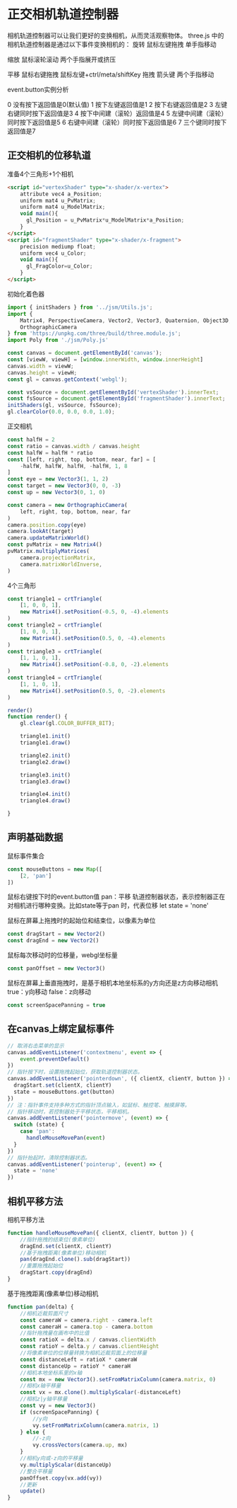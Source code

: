 # 正交相机轨道控制器
相机轨道控制器可以让我们更好的变换相机，从而灵活观察物体。
three.js 中的相机轨道控制器是通过以下事件变换相机的：
旋转
鼠标左键拖拽
单手指移动

缩放
鼠标滚轮滚动
两个手指展开或挤压

平移
鼠标右键拖拽
鼠标左键+ctrl/meta/shiftKey 拖拽
箭头键
两个手指移动

event.button实例分析

0 没有按下返回值是0(默认值)
1 按下左键返回值是1
2 按下右键返回值是2
3 左键右键同时按下返回值是3
4 按下中间建（滚轮）返回值是4
5 左键中间建（滚轮）同时按下返回值是5
6 右键中间建（滚轮）同时按下返回值是6
7 三个键同时按下返回值是7

## 正交相机的位移轨道
准备4个三角形+1个相机
```html
<script id="vertexShader" type="x-shader/x-vertex">
    attribute vec4 a_Position;
    uniform mat4 u_PvMatrix;
    uniform mat4 u_ModelMatrix;
    void main(){
      gl_Position = u_PvMatrix*u_ModelMatrix*a_Position;
    }
</script>
<script id="fragmentShader" type="x-shader/x-fragment">
    precision mediump float;
    uniform vec4 u_Color;
    void main(){
      gl_FragColor=u_Color;
    }
</script>
```

初始化着色器
```js
import { initShaders } from '../jsm/Utils.js';
import {
    Matrix4, PerspectiveCamera, Vector2, Vector3, Quaternion, Object3D,
    OrthographicCamera
} from 'https://unpkg.com/three/build/three.module.js';
import Poly from './jsm/Poly.js'

const canvas = document.getElementById('canvas');
const [viewW, viewH] = [window.innerWidth, window.innerHeight]
canvas.width = viewW;
canvas.height = viewH;
const gl = canvas.getContext('webgl');

const vsSource = document.getElementById('vertexShader').innerText;
const fsSource = document.getElementById('fragmentShader').innerText;
initShaders(gl, vsSource, fsSource);
gl.clearColor(0.0, 0.0, 0.0, 1.0);
```

正交相机
```js
const halfH = 2
const ratio = canvas.width / canvas.height
const halfW = halfH * ratio
const [left, right, top, bottom, near, far] = [
    -halfW, halfW, halfH, -halfH, 1, 8
]
const eye = new Vector3(1, 1, 2)
const target = new Vector3(0, 0, -3)
const up = new Vector3(0, 1, 0)

const camera = new OrthographicCamera(
    left, right, top, bottom, near, far
)
camera.position.copy(eye)
camera.lookAt(target)
camera.updateMatrixWorld()
const pvMatrix = new Matrix4()
pvMatrix.multiplyMatrices(
    camera.projectionMatrix,
    camera.matrixWorldInverse,
)
```
4个三角形
```js
const triangle1 = crtTriangle(
    [1, 0, 0, 1],
    new Matrix4().setPosition(-0.5, 0, -4).elements
)
const triangle2 = crtTriangle(
    [1, 0, 0, 1],
    new Matrix4().setPosition(0.5, 0, -4).elements
)
const triangle3 = crtTriangle(
    [1, 1, 0, 1],
    new Matrix4().setPosition(-0.8, 0, -2).elements
)
const triangle4 = crtTriangle(
    [1, 1, 0, 1],
    new Matrix4().setPosition(0.5, 0, -2).elements
)

render()
function render() {
    gl.clear(gl.COLOR_BUFFER_BIT);

    triangle1.init()
    triangle1.draw()

    triangle2.init()
    triangle2.draw()

    triangle3.init()
    triangle3.draw()

    triangle4.init()
    triangle4.draw()

}
```

## 声明基础数据
鼠标事件集合
```js
const mouseButtons = new Map([
    [2, 'pan']
])
```
鼠标右键按下时的event.button值
pan：平移
轨道控制器状态，表示控制器正在对相机进行哪种变换。比如state等于pan 时，代表位移
let state = 'none'

鼠标在屏幕上拖拽时的起始位和结束位，以像素为单位
```js
const dragStart = new Vector2()
const dragEnd = new Vector2()
```

鼠标每次移动时的位移量，webgl坐标量
```js
const panOffset = new Vector3()
```
鼠标在屏幕上垂直拖拽时，是基于相机本地坐标系的y方向还是z方向移动相机
true：y向移动
false：z向移动
```js
const screenSpacePanning = true
```

## 在canvas上绑定鼠标事件
```js
// 取消右击菜单的显示
canvas.addEventListener('contextmenu', event => {
    event.preventDefault()
})
// 指针按下时，设置拖拽起始位，获取轨道控制器状态。
canvas.addEventListener('pointerdown', ({ clientX, clientY, button }) => {
  dragStart.set(clientX, clientY)
  state = mouseButtons.get(button)
})
// 注：指针事件支持多种方式的指针顶点输入，如鼠标、触控笔、触摸屏等。
// 指针移动时，若控制器处于平移状态，平移相机。
canvas.addEventListener('pointermove', (event) => {
  switch (state) {
    case 'pan':
      handleMouseMovePan(event)
  }
})
// 指针抬起时，清除控制器状态。
canvas.addEventListener('pointerup', (event) => {
  state = 'none'
})
```
## 相机平移方法
相机平移方法
```js
function handleMouseMovePan({ clientX, clientY, button }) {
    //指针拖拽的结束位(像素单位)
    dragEnd.set(clientX, clientY)
    //基于拖拽距离(像素单位)移动相机
    pan(dragEnd.clone().sub(dragStart))
    //重置拖拽起始位
    dragStart.copy(dragEnd)
}
```
基于拖拽距离(像素单位)移动相机
```js
function pan(delta) {
    //相机近裁剪面尺寸
    const cameraW = camera.right - camera.left
    const cameraH = camera.top - camera.bottom
    //指针拖拽量在画布中的比值
    const ratioX = delta.x / canvas.clientWidth
    const ratioY = delta.y / canvas.clientHeight
    //将像素单位的位移量转换为相机近裁剪面上的位移量
    const distanceLeft = ratioX * cameraW
    const distanceUp = ratioY * cameraH
    //相机本地坐标系里的x轴
    const mx = new Vector3().setFromMatrixColumn(camera.matrix, 0)
    //相机x轴平移量
    const vx = mx.clone().multiplyScalar(-distanceLeft)
    //相机z|y轴平移量
    const vy = new Vector3()
    if (screenSpacePanning) {
        //y向
        vy.setFromMatrixColumn(camera.matrix, 1)
    } else {
        //-z向
        vy.crossVectors(camera.up, mx)
    }
    //相机y向或-z向的平移量
    vy.multiplyScalar(distanceUp)
    //整合平移量
    panOffset.copy(vx.add(vy))
    //更新
    update()
}
```
